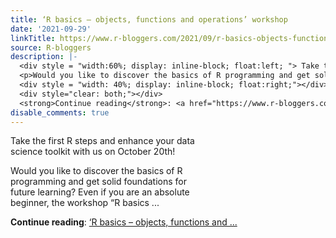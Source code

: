 ```yaml
---
title: ‘R basics – objects, functions and operations’ workshop
date: '2021-09-29'
linkTitle: https://www.r-bloggers.com/2021/09/r-basics-objects-functions-and-operations-workshop/
source: R-bloggers
description: |-
  <div style = "width:60%; display: inline-block; float:left; "> Take the first R steps and enhance your data science toolkit with us on October 20th!</p>
  <p>Would you like to discover the basics of R programming and get solid foundations for future learning? Even if you are an absolute beginner, the workshop “R basics ...</p></div>
  <div style = "width: 40%; display: inline-block; float:right;"></div>
  <div style="clear: both;"></div>
  <strong>Continue reading</strong>: <a href="https://www.r-bloggers.com/2021/09/r-basics-objects-functions-and-operations-workshop/">‘R basics – objects, functions and  ...
disable_comments: true
---
```

<div style = "width:60%; display: inline-block; float:left; "> Take the first R steps and enhance your data science toolkit with us on October 20th!</p>
<p>Would you like to discover the basics of R programming and get solid foundations for future learning? Even if you are an absolute beginner, the workshop “R basics ...</p></div>
<div style = "width: 40%; display: inline-block; float:right;"></div>
<div style="clear: both;"></div>
<strong>Continue reading</strong>: <a href="https://www.r-bloggers.com/2021/09/r-basics-objects-functions-and-operations-workshop/">‘R basics – objects, functions and  ...